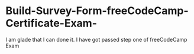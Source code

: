 # Build-Survey-Form-freeCodeCamp-Certificate-Exam-
I am glade that I can done it. I have got passed step one of freeCodeCamp Exam 
